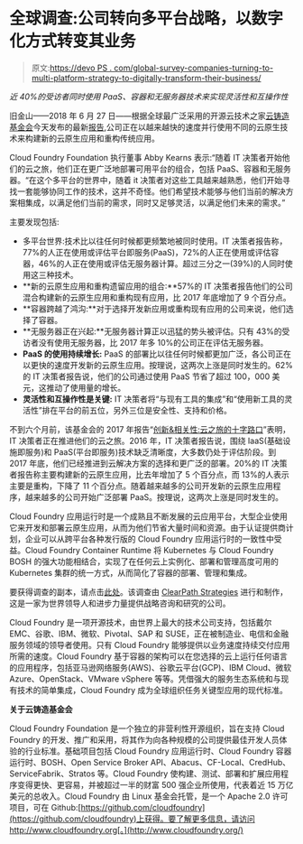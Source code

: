 # 全球调查:公司转向多平台战略，以数字化方式转变其业务

> 原文:[https://devo PS . com/global-survey-companies-turning-to-multi-platform-strategy-to-digitally-transform-their-business/](https://devops.com/global-survey-companies-turning-to-multi-platform-strategy-to-digitally-transform-their-businesses/)

*近 40%的受访者同时使用 PaaS、容器和无服务器技术来实现灵活性和互操作性*

旧金山——2018 年 6 月 27 日——根据全球最广泛采用的开源云技术之家[云铸造基金会](http://www.cloudfoundry.org/)今天发布的最新[报告](https://www.cloudfoundry.org/multi-platform-trend-report-2018),公司正在以越来越快的速度并行使用不同的云原生技术来构建新的云原生应用和重构传统应用。

Cloud Foundry Foundation 执行董事 Abby Kearns 表示:“随着 IT 决策者开始他们的云之旅，他们正在更广泛地部署可用平台的组合，包括 PaaS、容器和无服务器。“在这个多平台的世界中，随着 it 决策者对这些工具越来越熟悉，他们开始寻找一套能够协同工作的技术，这并不奇怪。他们希望技术能够与他们当前的解决方案相集成，以满足他们当前的需求，同时又足够灵活，以满足他们未来的需求。”

主要发现包括:

*   多平台世界:技术比以往任何时候都更频繁地被同时使用。IT 决策者报告称，77%的人正在使用或评估平台即服务(PaaS)，72%的人正在使用或评估容器，46%的人正在使用或评估无服务器计算。超过三分之一(39%)的人同时使用这三种技术。
*   **新的云原生应用和重构遗留应用的组合:**57%的 IT 决策者报告他们的公司混合构建新的云原生应用和重构现有应用，比 2017 年底增加了 9 个百分点。
*   **容器跨越了鸿沟:**对于选择开发新应用或重构现有应用的公司来说，他们选择了容器。
*   **无服务器正在兴起:**无服务器计算正以迅猛的势头被评估。只有 43%的受访者没有使用无服务器，比 2017 年多 10%的公司正在评估无服务器。
*   **PaaS 的使用持续增长:** PaaS 的部署比以往任何时候都更加广泛，各公司正在以更快的速度开发新的云原生应用。按理说，这两次上涨是同时发生的。62%的 IT 决策者报告说，他们的公司通过使用 PaaS 节省了超过 100，000 美元，这推动了使用量的增长。
*   **灵活性和互操作性是关键:** IT 决策者将“与现有工具的集成”和“使用新工具的灵活性”排在平台的前五位，另外三位是安全性、支持和价格。

不到六个月前，该基金会的 2017 年报告“[创新&相关性:云之旅的十字路口](https://www.cloudfoundry.org/cloud-journey-report/)”表明，IT 决策者正在推进他们的云之旅。2016 年，IT 决策者报告说，围绕 IaaS(基础设施即服务)和 PaaS(平台即服务)技术缺乏清晰度，大多数仍处于评估阶段。到 2017 年底，他们已经推进到云解决方案的选择和更广泛的部署。20%的 IT 决策者报告称主要构建新的云原生应用，比去年增加了 5 个百分点，而 13%的人表示主要是重构，下降了 11 个百分点。随着越来越多的公司开发新的云原生应用程序，越来越多的公司开始广泛部署 PaaS。按理说，这两次上涨是同时发生的。

Cloud Foundry 应用运行时是一个成熟且不断发展的云应用平台，大型企业使用它来开发和部署云原生应用，从而为他们节省大量时间和资源。由于认证提供商计划，企业可以从跨平台各种发行版的 Cloud Foundry 应用运行时的一致性中受益。Cloud Foundry Container Runtime 将 Kubernetes 与 Cloud Foundry BOSH 的强大功能相结合，实现了在任何云上实例化、部署和管理高度可用的 Kubernetes 集群的统一方式，从而简化了容器的部署、管理和集成。

要获得调查的副本，请点击[此处](https://www.cloudfoundry.org/multi-platform-trend-report-2018)。该调查由 [ClearPath Strategies](http://www.clearpath-strategies.com/) 进行和制作，这是一家为世界领导人和进步力量提供战略咨询和研究的公司。

Cloud Foundry 是一项开源技术，由世界上最大的技术公司支持，包括戴尔 EMC、谷歌、IBM、微软、Pivotal、SAP 和 SUSE，正在被制造业、电信和金融服务领域的领导者使用。只有 Cloud Foundry 能够提供以业务速度持续交付应用所需的速度。Cloud Foundry 基于容器的架构可以在您选择的云上运行任何语言的应用程序，包括亚马逊网络服务(AWS)、谷歌云平台(GCP)、IBM Cloud、微软 Azure、OpenStack、VMware vSphere 等等。凭借强大的服务生态系统和与现有技术的简单集成，Cloud Foundry 成为全球组织任务关键型应用的现代标准。

**关于云铸造基金会**

Cloud Foundry Foundation 是一个独立的非营利性开源组织，旨在支持 Cloud Foundry 的开发、推广和采用，将其作为向各种规模的公司提供最佳开发人员体验的行业标准。基础项目包括 Cloud Foundry 应用运行时、Cloud Foundry 容器运行时、BOSH、Open Service Broker API、Abacus、CF-Local、CredHub、ServiceFabrik、Stratos 等。Cloud Foundry 使构建、测试、部署和扩展应用程序变得更快、更容易，并被超过一半的财富 500 强企业所使用，代表着近 15 万亿美元的总收入。Cloud Foundry 由 Linux 基金会托管，是一个 Apache 2.0 许可项目，可在 Github:[https://github.com/cloudfoundry](https://github.com/cloudfoundry)上获得。要了解更多信息，请访问 http://www.cloudfoundry.org[。](http://www.cloudfoundry.org/)

###